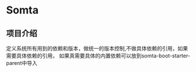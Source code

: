# Somta
## 项目介绍
定义系统所有用到的依赖和版本，做统一的版本控制,不做具体依赖的引用，如果需要具体依赖的引用，
如果真需要具体的内置依赖可以放到somta-boot-starter-parent中导入

